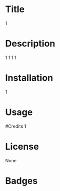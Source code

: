 
  # Title
  1

  # Description
  1
  1
  1
  1

  # Installation
  1

  # Usage

  #Credits
  1
  # License
  None

  # Badges
  